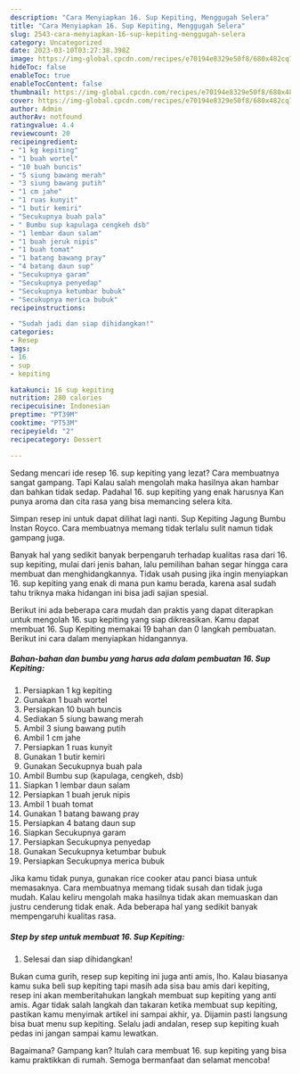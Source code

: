 ```yaml
---
description: "Cara Menyiapkan 16. Sup Kepiting, Menggugah Selera"
title: "Cara Menyiapkan 16. Sup Kepiting, Menggugah Selera"
slug: 2543-cara-menyiapkan-16-sup-kepiting-menggugah-selera
category: Uncategorized
date: 2023-03-10T03:27:38.398Z
image: https://img-global.cpcdn.com/recipes/e70194e8329e50f8/680x482cq70/16-sup-kepiting-foto-resep-utama.jpg
hideToc: false
enableToc: true
enableTocContent: false
thumbnail: https://img-global.cpcdn.com/recipes/e70194e8329e50f8/680x482cq70/16-sup-kepiting-foto-resep-utama.jpg
cover: https://img-global.cpcdn.com/recipes/e70194e8329e50f8/680x482cq70/16-sup-kepiting-foto-resep-utama.jpg
author: Admin
authorAv: notfound
ratingvalue: 4.4
reviewcount: 20
recipeingredient:
- "1 kg kepiting"
- "1 buah wortel"
- "10 buah buncis"
- "5 siung bawang merah"
- "3 siung bawang putih"
- "1 cm jahe"
- "1 ruas kunyit"
- "1 butir kemiri"
- "Secukupnya buah pala"
- " Bumbu sup kapulaga cengkeh dsb"
- "1 lembar daun salam"
- "1 buah jeruk nipis"
- "1 buah tomat"
- "1 batang bawang pray"
- "4 batang daun sup"
- "Secukupnya garam"
- "Secukupnya penyedap"
- "Secukupnya ketumbar bubuk"
- "Secukupnya merica bubuk"
recipeinstructions:

- "Sudah jadi dan siap dihidangkan!"
categories:
- Resep
tags:
- 16
- sup
- kepiting

katakunci: 16 sup kepiting 
nutrition: 280 calories
recipecuisine: Indonesian
preptime: "PT39M"
cooktime: "PT53M"
recipeyield: "2"
recipecategory: Dessert

---
```



Sedang mencari ide resep 16. sup kepiting yang lezat? Cara membuatnya sangat gampang. Tapi Kalau salah mengolah maka hasilnya akan hambar dan bahkan tidak sedap. Padahal 16. sup kepiting yang enak harusnya Kan punya aroma dan cita rasa yang bisa memancing selera kita.


Simpan resep ini untuk dapat dilihat lagi nanti. Sup Kepiting Jagung Bumbu Instan Royco. Cara membuatnya memang tidak terlalu sulit namun tidak gampang juga.

Banyak hal yang sedikit banyak berpengaruh terhadap kualitas rasa dari 16. sup kepiting, mulai dari jenis bahan, lalu pemilihan bahan segar hingga cara membuat dan menghidangkannya. Tidak usah pusing jika ingin menyiapkan 16. sup kepiting yang enak di mana pun kamu berada, karena asal sudah tahu triknya maka hidangan ini bisa jadi sajian spesial.


Berikut ini ada beberapa cara mudah dan praktis yang dapat diterapkan untuk mengolah 16. sup kepiting yang siap dikreasikan. Kamu dapat membuat 16. Sup Kepiting memakai 19 bahan dan 0 langkah pembuatan. Berikut ini cara dalam menyiapkan hidangannya.

<!--inarticleads1-->

##### Bahan-bahan dan bumbu yang harus ada dalam pembuatan 16. Sup Kepiting:

1. Persiapkan 1 kg kepiting
1. Gunakan 1 buah wortel
1. Persiapkan 10 buah buncis
1. Sediakan 5 siung bawang merah
1. Ambil 3 siung bawang putih
1. Ambil 1 cm jahe
1. Persiapkan 1 ruas kunyit
1. Gunakan 1 butir kemiri
1. Gunakan Secukupnya buah pala
1. Ambil  Bumbu sup (kapulaga, cengkeh, dsb)
1. Siapkan 1 lembar daun salam
1. Persiapkan 1 buah jeruk nipis
1. Ambil 1 buah tomat
1. Gunakan 1 batang bawang pray
1. Persiapkan 4 batang daun sup
1. Siapkan Secukupnya garam
1. Persiapkan Secukupnya penyedap
1. Gunakan Secukupnya ketumbar bubuk
1. Persiapkan Secukupnya merica bubuk


Jika kamu tidak punya, gunakan rice cooker atau panci biasa untuk memasaknya. Cara membuatnya memang tidak susah dan tidak juga mudah. Kalau keliru mengolah maka hasilnya tidak akan memuaskan dan justru cenderung tidak enak. Ada beberapa hal yang sedikit banyak mempengaruhi kualitas rasa. 

<!--inarticleads2-->

##### Step by step untuk membuat 16. Sup Kepiting:


1. Selesai dan siap dihidangkan!

Bukan cuma gurih, resep sup kepiting ini juga anti amis, lho. Kalau biasanya kamu suka beli sup kepiting tapi masih ada sisa bau amis dari kepiting, resep ini akan memberitahukan langkah membuat sup kepiting yang anti amis. Agar tidak salah langkah dan takaran ketika membuat sup kepiting, pastikan kamu menyimak artikel ini sampai akhir, ya. Dijamin pasti langsung bisa buat menu sup kepiting. Selalu jadi andalan, resep sup kepiting kuah pedas ini jangan sampai kamu lewatkan. 

Bagaimana? Gampang kan? Itulah cara membuat 16. sup kepiting yang bisa kamu praktikkan di rumah. Semoga bermanfaat dan selamat mencoba!
